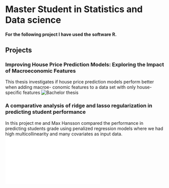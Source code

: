 # Master Student in Statistics and Data science

#### For the following project I have used the software R.

## Projects
### Improving House Price Prediction Models: Exploring the Impact of Macroeconomic Features
This thesis investigates if house price prediction models perform better when adding macroe- conomic features to a data set with only house-specific features
![Bachelor thesis](https://uu.diva-portal.org/smash/record.jsf?dswid=2164&pid=diva2%3A1765541&c=3&searchType=SIMPLE&language=sv&query=Martin+Holmqvist&af=%5B%5D&aq=%5B%5B%5D%5D&aq2=%5B%5B%5D%5D&aqe=%5B%5D&noOfRows=50&sortOrder=author_sort_asc&sortOrder2=title_sort_asc&onlyFullText=false&sf=all)

### A comparative analysis of ridge and lasso regularization in predicting student performance
In this project me and Max Hansson compared the performance in predicting students grade using penalized regression models where we had high multicollinearity and many covariates as input data.
![Ridge and Lasso comparison](Ridge_Lasso_comparison.pdf)


